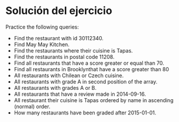 # Solución del ejercicio

Practice the following queries:

* Find the restaurant with id 30112340.
* Find May May Kitchen.
* Find the restaurants where their cuisine is Tapas.
* Find the restaurants in postal code 11208.
* Find all restaurants that have a score greater or equal than 70.
* Find all restaurants in Brooklynthat have a score greater than 80
* All restaurants with Chilean or Czech cuisine.
* All restaurants with grade A in second position of the array.
* All restaurants with grades A or B.
* All restaurants that have a review made in 2014-09-16.
* All restaurant their cuisine is Tapas ordered by name in ascending (normal) order.
* How many restaurants have been graded after 2015-01-01.
